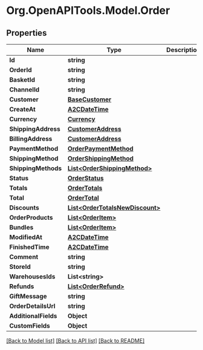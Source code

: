 # Org.OpenAPITools.Model.Order

## Properties

Name | Type | Description | Notes
------------ | ------------- | ------------- | -------------
**Id** | **string** |  | [optional] 
**OrderId** | **string** |  | [optional] 
**BasketId** | **string** |  | [optional] 
**ChannelId** | **string** |  | [optional] 
**Customer** | [**BaseCustomer**](BaseCustomer.md) |  | [optional] 
**CreateAt** | [**A2CDateTime**](A2CDateTime.md) |  | [optional] 
**Currency** | [**Currency**](Currency.md) |  | [optional] 
**ShippingAddress** | [**CustomerAddress**](CustomerAddress.md) |  | [optional] 
**BillingAddress** | [**CustomerAddress**](CustomerAddress.md) |  | [optional] 
**PaymentMethod** | [**OrderPaymentMethod**](OrderPaymentMethod.md) |  | [optional] 
**ShippingMethod** | [**OrderShippingMethod**](OrderShippingMethod.md) |  | [optional] 
**ShippingMethods** | [**List&lt;OrderShippingMethod&gt;**](OrderShippingMethod.md) |  | [optional] 
**Status** | [**OrderStatus**](OrderStatus.md) |  | [optional] 
**Totals** | [**OrderTotals**](OrderTotals.md) |  | [optional] 
**Total** | [**OrderTotal**](OrderTotal.md) |  | [optional] 
**Discounts** | [**List&lt;OrderTotalsNewDiscount&gt;**](OrderTotalsNewDiscount.md) |  | [optional] 
**OrderProducts** | [**List&lt;OrderItem&gt;**](OrderItem.md) |  | [optional] 
**Bundles** | [**List&lt;OrderItem&gt;**](OrderItem.md) |  | [optional] 
**ModifiedAt** | [**A2CDateTime**](A2CDateTime.md) |  | [optional] 
**FinishedTime** | [**A2CDateTime**](A2CDateTime.md) |  | [optional] 
**Comment** | **string** |  | [optional] 
**StoreId** | **string** |  | [optional] 
**WarehousesIds** | **List&lt;string&gt;** |  | [optional] 
**Refunds** | [**List&lt;OrderRefund&gt;**](OrderRefund.md) |  | [optional] 
**GiftMessage** | **string** |  | [optional] 
**OrderDetailsUrl** | **string** |  | [optional] 
**AdditionalFields** | **Object** |  | [optional] 
**CustomFields** | **Object** |  | [optional] 

[[Back to Model list]](../README.md#documentation-for-models) [[Back to API list]](../README.md#documentation-for-api-endpoints) [[Back to README]](../README.md)

